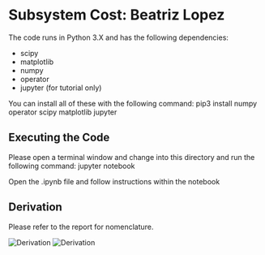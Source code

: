 
Subsystem Cost: Beatriz Lopez
============

The code runs in Python 3.X and has the following dependencies:

* scipy
* matplotlib
* numpy
* operator
* jupyter (for tutorial only)

You can install all of these with the following command: pip3 install numpy operator scipy matplotlib jupyter


Executing the Code
----------

Please open a terminal window and change into this directory and run the following command: jupyter notebook

Open the .ipynb file and follow instructions within the notebook


Derivation
----------

Please refer to the report for nomenclature.

![Derivation](https://github.com/pa17/opti/blob/master/subsystem_cost/Cost.png)
![Derivation](https://github.com/pa17/opti/blob/master/subsystem_cost/Objective_fun.png)

